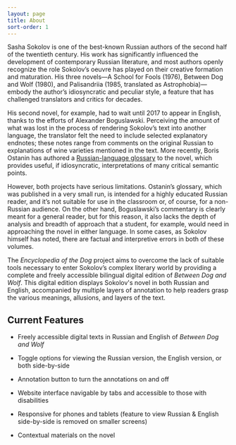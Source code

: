 ```yaml
---
layout: page
title: About
sort-order: 1
---
```


Sasha Sokolov is one of the best-known Russian authors of the second half of the twentieth century. His work has significantly influenced the development of contemporary Russian literature, and most authors openly recognize the role Sokolov’s oeuvre has played on their creative formation and maturation. His three novels—A School for Fools (1976), Between Dog and Wolf (1980), and Palisandriia (1985, translated as Astrophobia)—embody the author’s idiosyncratic and peculiar style, a feature that has challenged translators and critics for decades. 

His second novel, for example, had to wait until 2017 to appear in English, thanks to the efforts of Alexander Boguslawski. Perceiving the amount of what was lost in the process of rendering Sokolov’s text into another language, the translator felt the need to include selected explanatory endnotes; these notes range from comments on the original Russian to explanations of wine varieties mentioned in the text. More recently, Boris Ostanin has authored a [Russian-language glossary](https://www.labirint.ru/books/763563/) to the novel, which provides useful, if idiosyncratic, interpretations of many critical semantic points.  

However, both projects have serious limitations. Ostanin’s glossary, which was published in a very small run, is intended for a highly educated Russian reader, and it’s not suitable for use in the classroom or, of course, for a non- Russian audience. On the other hand, Boguslawski’s commentary is clearly meant for a general reader, but for this reason, it also lacks the depth of analysis and breadth of approach that a student, for example, would need in approaching the novel in either language. In some cases, as Sokolov himself has noted, there are factual and interpretive errors in both of these volumes. 

The *Encyclopedia of the Dog* project aims to overcome the lack of suitable tools necessary to enter Sokolov’s complex literary world by providing a complete and freely accessible bilingual digital edition of *Between Dog and Wolf*. This digital edition displays Sokolov's novel in both Russian and English, accompanied by multiple layers of annotation to help readers grasp the various meanings, allusions, and layers of the text. 

## Current Features

- Freely accessible digital texts in Russian and English of *Between Dog and Wolf* 

- Toggle options for viewing the Russian version, the English version, or both side-by-side 

- Annotation button to turn the annotations on and off 

- Website interface navigable by tabs and accessible to those with disabilities 

- Responsive for phones and tablets (feature to view Russian & English side-by-side is removed on smaller screens)

- Contextual materials on the novel

